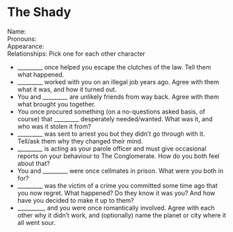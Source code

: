 # The Shady
Name:  
Pronouns:  
Appearance:   
Relationships: Pick one for each other character
- _________ once helped you escape the clutches of the law. Tell them what happened. 
- _________ worked with you on an illegal job years ago. Agree with them what it was, and how it turned out.
- You and _________ are unlikely friends from way back. Agree with them what brought you together.
- You once procured something (on a no-questions asked basis, of course) that _________ desperately needed/wanted. What was it, and who was it stolen it from?
- _________ was sent to arrest you but they didn’t go through with it. Tell/ask them why they changed their mind.
- _________ is acting as your parole officer and must give occasional reports on your behaviour to The Conglomerate. How do you both feel about that?
- You and _________ were once cellmates in prison. What were you both in for?
- _________ was the victim of a crime you committed some time ago that you now regret. What happened? Do they know it was you? And how have you decided to make it up to them?
- __________ and you were once romantically involved.  Agree with each other why it didn’t work, and (optionally) name the planet or city where it all went sour.
